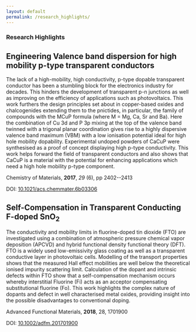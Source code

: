 ```yaml
---
layout: default
permalink: /research_highlights/
---
```


### Research Highlights

## Engineering Valence band dispersion for high mobility p-type transparent conductors

The lack of a high-mobility, high conductivity, p-type dopable transparent conductor has been a stumbling block for the electronics industry for decades. This hinders the development of transparent p-n junctions as well as improving on the efficiency of applications such as photovoltaics. This work furthers the design principles set about in copper-based oxides and chalcogenides extending them to the pnictides, in particular, the family of compounds with the MCuP formula (where M = Mg, Ca, Sr and Ba). Here the combination of Cu 3d and P 3p mixing at the top of the valence band twinned with a trigonal planar coordination gives rise to a highly dispersive valence band maximum (VBM) with a low ionisation potential ideal for high hole mobility dopability. Experimental undoped powders of CaCuP were synthesised as a proof of concept displaying high p-type conductivity. This work helps forward the field of transparent conductors and also shows that CaCuP is a material with the potential for enhancing applications which need a high hole mobility p-type component.

Chemistry of Materials, **2017**, *29* (6), pp 2402--2413 

DOI: [10.1021/acs.chemmater.6b03306](https://pubs.acs.org/doi/full/10.1021/acs.chemmater.6b03306)

## Self-Compensation in Transparent Conducting F-doped SnO<sub>2</sub>

The conductivity and mobility limits in fluorine-doped tin dioxide (FTO) are investigated using a combination of atmospheric pressure chemical vapor deposition (APCVD) and hybrid functional density functional theory (DFT). FTO is a widely used low-emissivity glass coating as well as a transparent conductive layer in photovoltaic cells. Modelling of the transport properties shows that the measured Hall effect mobilities are well below the theoretical ionised impurity scattering limit. Calculation of the dopant and intrinsic defects within FTO show that a self-compensation mechanism occurs whereby interstitial Fluorine (Fi) acts as an acceptor compensating substitutional fluorine (Fo). This work highlights the complex nature of dopants and defect in well characterised metal oxides, providing insight into the possible disadvantages to conventional doping.

Advanced Functional Materials, **2018**, 28, 1701900 

DOI: [10.1002/adfm.201701900](<https://doi.org/10.1002/adfm.201701900>)



